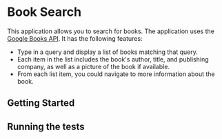 # Book Search

This application allows you to search for books. The application uses the [Google Books API](https://developers.google.com/books/docs/overview). It has the following features:
* Type in a query and display a list of books matching that query.
* Each item in the list includes the book's author, title, and publishing company, as well as a picture of the book if available.
* From each list item, you could navigate to more information about the book.

## Getting Started

## Running the tests